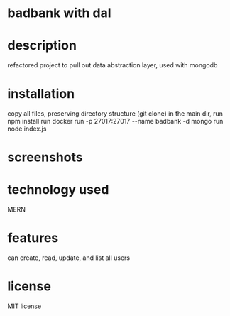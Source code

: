 # badbank with dal

# description
refactored project to pull out data abstraction layer, used with mongodb

# installation
copy all files, preserving directory structure (git clone)
in the main dir, run npm install
run docker run -p 27017:27017 --name badbank -d mongo
run node index.js

# screenshots


# technology used
MERN

# features
can create, read, update, and list all users 

# license
MIT license